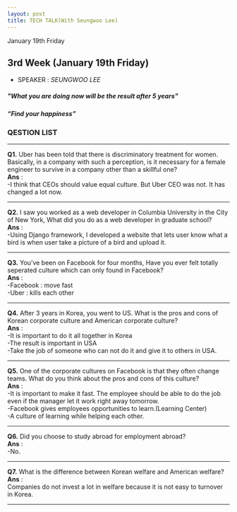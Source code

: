 ```yaml
---
layout: post
title: TECH TALK(With Seungwoo Lee)
---
```


January 19th Friday

## 3rd Week (January 19th Friday)
- SPEAKER : *SEUNGWOO LEE* 

##### *"What you are doing now will be the result after 5 years"* <br>
##### *“Find your happiness”* <br>

### QESTION LIST <br> 

***

**Q1.** Uber has been told that there is discriminatory treatment for women. Basically, in a company with such a perception, is it necessary for a female engineer to survive in a company other than a skillful one?<br> 
**Ans** : <br>
-I think that CEOs should value equal culture. But Uber CEO was not. It has changed a lot now.<br>

***

**Q2.** I saw you worked as a web developer in Columbia University in the City of New York, What did you do as a web developer in graduate school?<br>
**Ans** :  <br> 
-Using Django framework, I developed a website that lets user know what a bird is when user take a picture of a bird and upload it.<br>

***

**Q3.** You’ve been on Facebook for four months, Have you ever felt totally seperated culture which can only found in Facebook? <br>
**Ans** : <br> 
-Facebook : move fast <br>
-Uber : kills each other<br>

***

**Q4.** After 3 years in Korea, you went to US. What is the pros and cons of Korean corporate culture and American corporate culture?
<br>
**Ans** : <br> 
-It is important to do it all together in Korea<br>
-The result is important in USA<br>
-Take the job of someone who can not do it and give it to others in USA. <br>

***

**Q5.** One of the corporate cultures on Facebook is that they often change teams. What do you think about the pros and cons of this culture?<br>
**Ans** : <br> 
-It is important to make it fast. The employee should be able to do the job even if the manager let it work right away tomorrow.<br>
-Facebook gives employees opportunities to learn.(Learning Center)<br>
-A culture of learning while helping each other.<br>

***

**Q6.** Did you choose to study abroad for employment abroad?<br>
**Ans** : <br> 
-No.<br>
***

**Q7.** What is the difference between Korean welfare and American welfare?<br>
**Ans** : <br> 
Companies do not invest a lot in welfare because it is not easy to turnover in Korea. <br>

***
